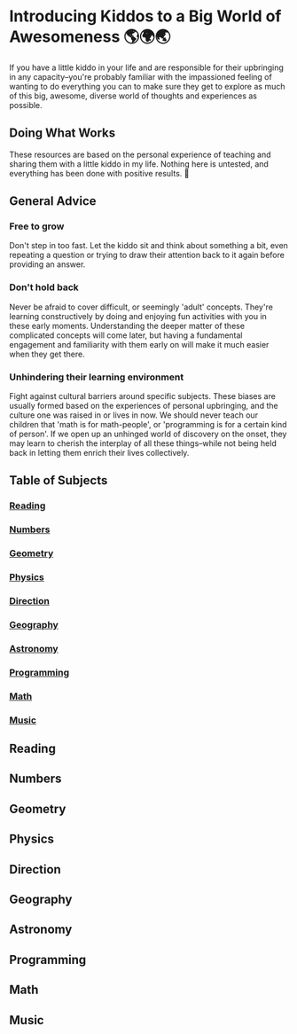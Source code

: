 # Introducing Kiddos to a Big World of Awesomeness 🌎🌍🌏
If you have a little kiddo in your life and are responsible for their upbringing in any capacity–you're probably familiar with the impassioned feeling of wanting to do everything you can to make sure they get to explore as much of this big, awesome, diverse world of thoughts and experiences as possible.

## Doing What Works
These resources are based on the personal experience of teaching and sharing them with a little kiddo in my life. Nothing here is untested, and everything has been done with positive results. 🙌

## General Advice
### Free to grow
Don't step in too fast. Let the kiddo sit and think about something a bit, even repeating a question or trying to draw their attention back to it again before providing an answer.

### Don't hold back
Never be afraid to cover difficult, or seemingly 'adult' concepts. They're learning constructively by doing and enjoying fun activities with you in these early moments. Understanding the deeper matter of these complicated concepts will come later, but having a fundamental engagement and familiarity with them early on will make it much easier when they get there.

### Unhindering their learning environment
Fight against cultural barriers around specific subjects. These biases are usually formed based on the experiences of personal upbringing, and the culture one was raised in or lives in now. We should never teach our children that 'math is for math-people', or 'programming is for a certain kind of person'. If we open up an unhinged world of discovery on the onset, they may learn to cherish the interplay of all these things–while not being held back in letting them enrich their lives collectively.

## Table of Subjects
### [Reading](https://github.com/obensource/little-kiddo-learning/blob/master/README.md#reading)
### [Numbers](https://github.com/obensource/little-kiddo-learning/blob/master/README.md#numbers)
### [Geometry](https://github.com/obensource/little-kiddo-learning/blob/master/README.md#geometry)
### [Physics](https://github.com/obensource/little-kiddo-learning/blob/master/README.md#physics)
### [Direction](https://github.com/obensource/little-kiddo-learning/blob/master/README.md#direction)
### [Geography](https://github.com/obensource/little-kiddo-learning/blob/master/README.md#geography)
### [Astronomy](https://github.com/obensource/little-kiddo-learning/blob/master/README.md#astronomy)
### [Programming](https://github.com/obensource/little-kiddo-learning/blob/master/README.md#programming)
### [Math](https://github.com/obensource/little-kiddo-learning/blob/master/README.md#math)
### [Music](https://github.com/obensource/little-kiddo-learning/blob/master/README.md#music)

## Reading

## Numbers

## Geometry

## Physics

## Direction

## Geography

## Astronomy

## Programming

## Math

## Music
